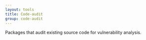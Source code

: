 ```yaml
---
layout: tools
title: Code-audit
group: code-audit
---
```


Packages that audit existing source code for vulnerability analysis.
      